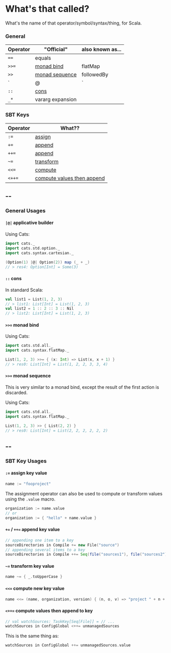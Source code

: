 # What's that called?

What's the name of that operator/symbol/syntax/thing, for Scala.


### General

| Operator       | "Official"                                  | also known as...
|----------------|---------------------------------------------|---------------
| `==`           | equals                                      |               
| `>>=`          | [monad bind](#monad-bind)                   | flatMap
| `>>`           | [monad sequence](#monad-sequence)           | followedBy
| `|@|`          | [applicative builder](#applicative-builder) | [Cinnabon][cinnabon], [Home Alone aka the Macaulay Culkin][home-alone], [Scream][scream], [Admiral Ackbar][admiral-ackbar]
| `::`           | [cons](#cons)                               |
| `_*`           | vararg expansion                            |


[cinnabon]: https://en.wikipedia.org/wiki/Cinnabon
[scream]: https://en.wikipedia.org/wiki/The_Scream
[home-alone]: https://en.wikipedia.org/wiki/Home_Alone
[admiral-ackbar]: https://en.wikipedia.org/wiki/Admiral_Ackbar



### SBT Keys

| Operator | What??  
|----------|-------------------------
| `:=`     | [assign](#sbt-key-assign)
| `+=`     | [append](#sbt-key-appends)
| `++=`    | [append](#sbt-key-appends)
| `~=`     | [transform](#sbt-key-transform)
| `<<=`    | [compute](#sbt-key-compute)
| `<++=`   | [compute values then append](#sbt-key-compute-then-append)

--
--

### General Usages

#### <a id="applicative-builder"/> `|@|` applicative builder

Using Cats:
```scala
import cats._
import cats.std.option._
import cats.syntax.cartesian._

(Option(1) |@| Option(2)) map (_ + _)
// > res4: Option[Int] = Some(3)
```

#### <a id="cons"/> `::` cons

In standard Scala:
```scala
val list1 = List(1, 2, 3)
// > list1: List[Int] = List(1, 2, 3)
val list2 = 1 :: 2 :: 3 :: Nil
// > list2: List[Int] = List(1, 2, 3)
```

#### <a id="monad-bind"/> `>>=` monad bind

Using Cats:
```scala
import cats.std.all._
import cats.syntax.flatMap._

List(1, 2, 3) >>= { (x: Int) => List(x, x + 1) }
// > res0: List[Int] = List(1, 2, 2, 3, 3, 4)
```

#### <a id="monad-sequence"/> `>>=` monad sequence

This is very similar to a monad bind, except the result of the
first action is discarded.

Using Cats:
```scala
import cats.std.all._
import cats.syntax.flatMap._

List(1, 2, 3) >> { List(2, 2) }
// > res0: List[Int] = List(2, 2, 2, 2, 2, 2)
```

--
--

### SBT Key Usages

#### <a id="sbt-key-assign"/> `:=` assign key value

```scala
name := "fooproject"
```

The assignment operator can also be used to compute or transform values using the `.value` macro.

```scala
organization := name.value
// or
organization := { "hello" + name.value }
```

#### <a id="sbt-key-appends"/> `+=` / `++=` append key value

```scala
// appending one item to a key
sourceDirectories in Compile += new File("source")
// appending several items to a key
sourceDirectories in Compile ++= Seq(file("sources1"), file("sources2"))
```
#### <a id="sbt-key-transform"/> `~=` transform key value

```scala
name ~= { _.toUpperCase }
```

#### <a id="sbt-key-compute"/> `<<=` compute new key value

```scala
name <<= (name, organization, version) { (n, o, v) => "project " + n + " from " + o + " version " + v }
```

#### <a id="sbt-key-compute-then-append"/> `<++=` compute values then append to key

```scala
// val watchSources: TaskKey[Seq[File]] = // ...
watchSources in ConfigGlobal <++= unmanagedSources
```
This is the same thing as:
```scala
watchSources in ConfigGlobal ++= unmanagedSources.value
```
